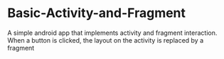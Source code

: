 # Basic-Activity-and-Fragment
A simple android app that implements activity and fragment interaction. When a button is clicked, the layout on the activity is replaced by a fragment
